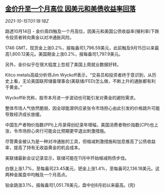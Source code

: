 <!--1634261462000-->
[金价升至一个月高位 因美元和美债收益率回落](https://cn.reuters.com/article/global-precious-metal-drv-1015-idCNKBS2H502Q)
------

<div><i>2021-10-15T01:18:18Z</i></div><p>路透10月14日 - 金价周四触及一个月高位，因美元和美国公债收益率(殖利率)下跌令投资者转向黄金以对冲通胀风险。</p><p>1746 GMT，现货金上涨0.2%，报每盎司1,796.59美元，此前触及9月15日以来最高1,800.12美元。美国期金上涨0.2%，报每盎司1,797.9美元。</p><p>另外，金价似乎在很大程度上忽视了美国上周就业数据好转。</p><p>Kitco metals高级分析师Jim Wyckoff表示，“交易员和投资者终于意识到，从历史上看，无论美国联邦储备理事会(美联储/FED)怎么做，不断上升的通胀都有利于黄金。”</p><p>Wyckoff补充称，股市本月进一步波动也可能引发对黄金的避险需求。</p><p>整体市场人气依然脆弱，因全球能源供应紧张令市场担心由此引发的价格跳升可能导致经济成长放缓。</p><p>中国生产者物价指数(PPI)上月录得创纪录年增幅，美国消费者物价指数(CPI)也上涨，令市场担心央行可能会比预期更早退出刺激措施。</p><p>尽管黄金被认为是一种对冲通胀的工具，但缩减刺激措施和加息推高了公债收益率，提高了持有无收益黄金的机会成本。</p><p>美联储最新会议记录显示，联储可能在11月中开始缩减购债步伐。</p><p>白银上涨1.7%，至每盎司23.45美元，钯金上涨1.4%，至每盎司2,136.18美元。这两种金属盘中均触及一个月高点。</p><p>铂金跳涨3.1%，报每盎司1,051.78美元，盘中创8月初以来最高。(完)</p>
